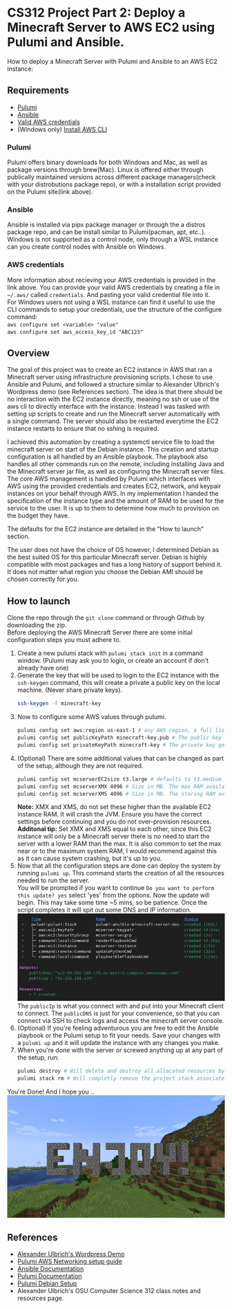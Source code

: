 # CS312 Project Part 2: Deploy a Minecraft Server to AWS EC2 using Pulumi and Ansible.
How to deploy a Minecraft Server with Pulumi and Ansible to an AWS EC2 instance:
## Requirements
* [Pulumi](https://www.pulumi.com/docs/install/)  
* [Ansible](https://docs.ansible.com/ansible/latest/installation_guide/intro_installation.html)  
* [Valid AWS credentials](https://docs.aws.amazon.com/IAM/latest/UserGuide/security-creds.html)
* (Windows only) [Install AWS CLI](https://aws.amazon.com/cli/)
### Pulumi
Pulumi offers binary downloads for both Windows and Mac, as well as package versions through brew(Mac). Linux is offered either through publically maintained versions across different package managers(check with your distrobutions package repo), or with a installation script provided on the Pulumi site(link above).
### Ansible
Ansible is installed via pipx package manager or through the a distros package repo, and can be install similar to Pulumi(pacman, apt, etc..). Windows is not supported as a control node, only through a WSL instance can you create control nodes with Ansible on Windows.
### AWS credentials
More information about recieving your AWS credentials is provided in the link above. You can provide your valid AWS credentials by creating a file in `~/.aws/` called `credentials`. And pasting your valid credential file into it.  
For Windows users not using a WSL instance can find it useful to use the CLI commands to setup your credentials, use the structure of the configure command:  
`aws configure set <variable> "value"`  
`aws configure set aws_access_key_id "ABC123"`  
## Overview
The goal of this project was to create an EC2 instance in AWS that ran a Minecraft server using infrastructure provisioning scripts. I chose to use Ansible and Pulumi, and followed a structure similar to Alexander Ulbrich's Wordpress demo (see References section). The idea is that there should be no interaction with the EC2 instance directly, meaning no ssh or use of the aws cli to directly interface with the instance. Instead I was tasked with setting up scripts to create and run the Minecraft server automatically with a single command. The server should also be restarted everytime the EC2 instance restarts to ensure that no sshing is required.  
  
I achieved this automation by creating a systemctl service file to load the minecraft server on start of the Debian instance. This creation and startup configuration is all handled by an Ansible playbook. The playbook also handles all other commands run on the remote, including installing Java and the Minecraft server jar file, as well as configuring the Minecraft server files. The core AWS management is handled by Pulumi which interfaces with AWS using the provided credentials and creates EC2, network, and keypair instances on your behalf through AWS. In my implementation I handed the specification of the instance type and the amount of RAM to be used for the service to the user. It is up to them to determine how much to provision on the budget they have.  
  
The defaults for the EC2 instance are detailed in the "How to launch" section.  
  
The user does not have the choice of OS however, I determined Debian as the best suited OS for this particular Minecraft server. Debian is highly compatible with most packages and has a long history of support behind it. It does not matter what region you choose the Debian AMI should be chosen correctly for you.  

## How to launch
Clone the repo through the `git clone` command or through Github by downloading the zip.  
Before deploying the AWS Minecraft Server there are some initial configuration steps you must adhere to.  
1. Create a new pulumi stack with `pulumi stack init` in a command window. (Pulumi may ask you to login, or create an account if don't already have one)  
2. Generate the key that will be used to login to the EC2 instance with the `ssh-keygen` command, this will create a private a public key on the local machine. (Never share private keys).
   ```bash
   ssh-keygen -f minecraft-key
   ```
3. Now to configure some AWS values through pulumi.  
   ```bash
   pulumi config set aws:region us-east-1 # any AWS region, a full list can viewed here: https://docs.aws.amazon.com/AWSEC2/latest/UserGuide/using-regions-availability-zones.html
   pulumi config set publicKeyPath minecraft-key.pub # The public key generated in the previous step
   pulumi config set privateKeyPath minecraft-key # The private key generated in the previous step
   ```
4. (Optional) There are some additional values that can be changed as part of the setup, although they are not required.
   ```bash
   pulumi config set mcserverEC2size t3.large # defaults to t3.medium (4GB RAM)
   pulumi config set mcserverXMX 4096 # Size in MB. The max RAM available for the JVM, defaults to 3072MB
   pulumi config set mcserverXMS 4096 # Size in MB. The staring RAM available for the JVM, defaults to 3072MB
   ```
   **Note:** XMX and XMS, do not set these higher than the available EC2 instance RAM. It will crash the JVM. Ensure you have the correct settings before continuing and you do not over-provision resources.  
   **Additonal tip:** Set XMX and XMS equal to each other, since this EC2 instance will only be a Minecraft server there is no need to start the server with a lower RAM than the max. It is also common to set the max near or to the maximum system RAM, I would recommend against this as it can cause system crashing, but it's up to you.
5. Now that all the configuration steps are done can deploy the system by running `pulumi up`. This command starts the creation of all the resources needed to run the server.  
   You will be prompted if you want to continue `Do you want to perform this update? yes` select 'yes' from the options. Now the update will begin.
   This may take some time ~5 mins, so be patience.
   Once the script completes it will spit out some DNS and IP information.
   ![Pulumi complete](https://github.com/BenReed161/CS312MinecraftServerProject/blob/main/images/pulumi1.png)  
   The `publicIp` is what you connect with and put into your Minecraft client to connect.
   The `publicDNS` is just for your convenience, so that you can connect via SSH to check logs and access the minecraft server console.
6. (Optional) If you're feeling adventurous you are free to edit the Ansible playbook or the Pulumi setup to fit your needs. Save your changes with a `pulumi up` and it will update the instance with any changes you make.
7. When you're done with the server or screwed anything up at any part of the setup, run:
   ```bash
   pulumi destroy # Will delete and destroy all allocated resources by this script.
   pulumi stack rm # Will completly remove the project stack associated with the Pulumi configuration.
   ```
You're Done!
And I hope you ..
![ENOJY!](https://github.com/BenReed161/CS312MinecraftServerProject/blob/main/images/mc.png)  
   


## References
* [Alexander Ulbrich's Wordpress Demo](https://github.com/adulbrich/demo-pulumi-wordpress-ec2/?tab=readme-ov-file)  
* [Pulumi AWS Networking setup guide](https://www.pulumi.com/ai/answers/oW1vyw8e4Xi8dFD9Q552Df/creating-ec2-instances-with-aws-networking)  
* [Ansible Documentation](https://docs.ansible.com/)  
* [Pulumi Documentation](https://www.pulumi.com/docs/)
* [Pulumi Debian Setup](https://www.pulumi.com/ai/answers/493Zc8Z25H1SddFvuge5UN/managing-debian-repositories-with-ansible-in-python)
* Alexander Ulbrich's OSU Computer Science 312 class notes and resources page.  
